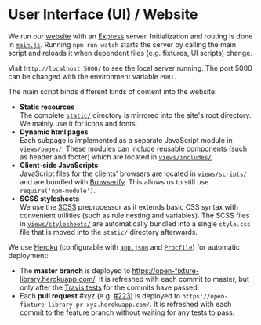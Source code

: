# User Interface (UI) / Website

We run our [website](https://open-fixture-library.herokuapp.com/) with an [Express](http://expressjs.com/) server. Initialization and routing is done in [`main.js`](../main.js). Running `npm run watch` starts the server by calling the main script and reloads it when dependent files (e.g. fixtures, UI scripts) change.

Visit `http://localhost:5000/` to see the local server running. The port 5000 can be changed with the environment variable `PORT`.

The main script binds different kinds of content into the website:

* **Static resources**  
  The complete [`static/`](../static/) directory is mirrored into the site's root directory. We mainly use it for icons and fonts.
* **Dynamic html pages**  
  Each subpage is implemented as a separate JavaScript module in [`views/pages/`](../views/pages/). These modules can include reusable components (such as header and footer) which are located in [`views/includes/`](../views/includes/).
* **Client-side JavaScripts**  
  JavaScript files for the clients' browsers are located in [`views/scripts/`](../views/scripts/) and are bundled with [Browserify](http://browserify.org/). This allows us to still use `require('npm-module')`.
* **SCSS stylesheets**  
  We use the [SCSS](http://sass-lang.com/) preprocessor as it extends basic CSS syntax with convenient utilities (such as rule nesting and variables). The SCSS files in [`views/stylesheets/`](../views/stylesheets/) are automatically bundled into a single `style.css` file that is moved into the `static/` directory afterwards.

We use [Heroku](https://www.heroku.com/) (configurable with [`app.json`](../app.json) and [`Procfile`](../Procfile)) for automatic deployment:

* The **master branch** is deployed to <https://open-fixture-library.herokuapp.com/>. It is refreshed with each commit to master, but only after the [Travis tests](testing.md) for the commits have passed.
* Each **pull request** #xyz (e.g. [#223](https://github.com/FloEdelmann/open-fixture-library/pull/223)) is deployed to `https://open-fixture-library-pr-xyz.herokuapp.com/`. It is refreshed with each commit to the feature branch without waiting for any tests to pass.
